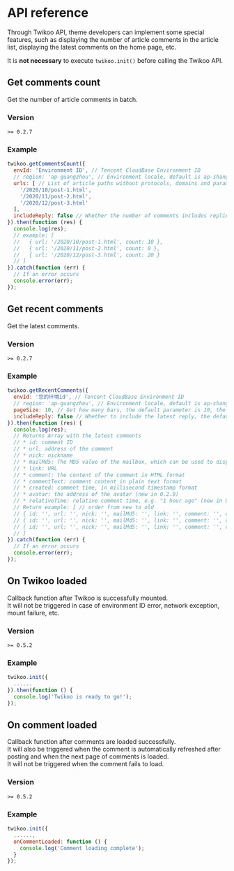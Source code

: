 # API reference

Through Twikoo API, theme developers can implement some special features, such as displaying the number of article comments in the article list, displaying the latest comments on the home page, etc.

It is **not necessary** to execute `twikoo.init()` before calling the Twikoo API.

## Get comments count

Get the number of article comments in batch.

### Version

`>= 0.2.7`

### Example

``` js
twikoo.getCommentsCount({
  envId: 'Environment ID', // Tencent CloudBase Environment ID
  // region: 'ap-guangzhou', // Environment locale, default is ap-shanghai, if your environment locale is not Shanghai, you need to pass this parameter
  urls: [ // List of article paths without protocols, domains and parameters. It is a mandatory parameter
    '/2020/10/post-1.html',
    '/2020/11/post-2.html',
    '/2020/12/post-3.html'
  ],
  includeReply: false // Whether the number of comments includes replies, the default parameter is false
}).then(function (res) {
  console.log(res);
  // example: [
  //   { url: '/2020/10/post-1.html', count: 10 },
  //   { url: '/2020/11/post-2.html', count: 0 },
  //   { url: '/2020/12/post-3.html', count: 20 }
  // ]
}).catch(function (err) {
  // If an error occurs
  console.error(err);
});
```

## Get recent comments

Get the latest comments.

### Version

`>= 0.2.7`

### Example

``` js
twikoo.getRecentComments({
  envId: '您的环境id', // Tencent CloudBase Environment ID
  // region: 'ap-guangzhou', // Environment locale, default is ap-shanghai, if your environment locale is not Shanghai, you need to pass this parameter
  pageSize: 10, // Get how many bars, the default parameter is 10, the maximum parameter is 100
  includeReply: false // Whether to include the latest reply, the default parameter is false
}).then(function (res) {
  console.log(res);
  // Returns Array with the latest comments
  // * id: comment ID
  // * url: address of the comment
  // * nick: nickname
  // * mailMd5: The MD5 value of the mailbox, which can be used to display the avatar
  // * link: URL
  // * comment: the content of the comment in HTML format
  // * commentText: comment content in plain text format
  // * created: comment time, in millisecond timestamp format
  // * avatar: the address of the avatar (new in 0.2.9)
  // * relativeTime: relative comment time, e.g. "1 hour ago" (new in 0.2.9)
  // Return example: [ // order from new to old
  // { id: '', url: '', nick: '', mailMd5: '', link: '', comment: '', commentText: '', created: 0 }
  // { id: '', url: '', nick: '', mailMd5: '', link: '', comment: '', commentText: '', created: 0 },
  // { id: '', url: '', nick: '', mailMd5: '', link: '', comment: '', commentText: '', created: 0 }
  // ]
}).catch(function (err) {
  // If an error occurs
  console.error(err);
});
```

## On Twikoo loaded

Callback function after Twikoo is successfully mounted. <br> It will not be triggered in case of environment ID error, network exception, mount failure, etc.

### Version

`>= 0.5.2`

### Example

``` js
twikoo.init({
  ......
}).then(function () {
  console.log('Twikoo is ready to go!');
});
```

## On comment loaded

Callback function after comments are loaded successfully.<br>
It will also be triggered when the comment is automatically refreshed after posting and when the next page of comments is loaded.<br>
It will not be triggered when the comment fails to load.

### Version

`>= 0.5.2`

### Example

``` js
twikoo.init({
  ......,
  onCommentLoaded: function () {
    console.log('Comment loading complete');
  }
});
```
